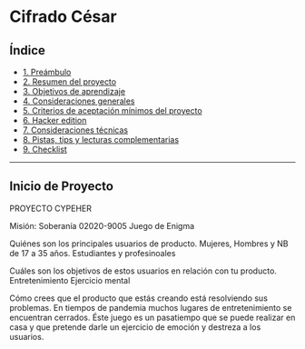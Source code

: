# Cifrado César

## Índice

* [1. Preámbulo](#1-preámbulo)
* [2. Resumen del proyecto](#2-resumen-del-proyecto)
* [3. Objetivos de aprendizaje](#3-objetivos-de-aprendizaje)
* [4. Consideraciones generales](#4-consideraciones-generales)
* [5. Criterios de aceptación mínimos del proyecto](#5-criterios-de-aceptación-mínimos-del-proyecto)
* [6. Hacker edition](#6-hacker-edition)
* [7. Consideraciones técnicas](#7-consideraciones-técnicas)
* [8. Pistas, tips y lecturas complementarias](#8-pistas-tips-y-lecturas-complementarias)
* [9. Checklist](#9-checklist)

***

## Inicio de Proyecto 

PROYECTO CYPEHER

Misión: Soberanía 02020-9005
        Juego de Enigma 

Quiénes son los principales usuarios de producto.
  Mujeres, Hombres y NB de 17 a  35 años.
  Estudiantes y profesinoales

Cuáles son los objetivos de estos usuarios en relación con tu producto.
  Entretenimiento
  Ejercicio mental

Cómo crees que el producto que estás creando está resolviendo sus problemas.
  En tiempos de pandemia muchos lugares de entretenimiento se encuentran cerrados. Éste juego es un pasatiempo que se puede realizar en casa y que pretende darle un ejercicio  de emoción y  destreza a los usuarios.  
